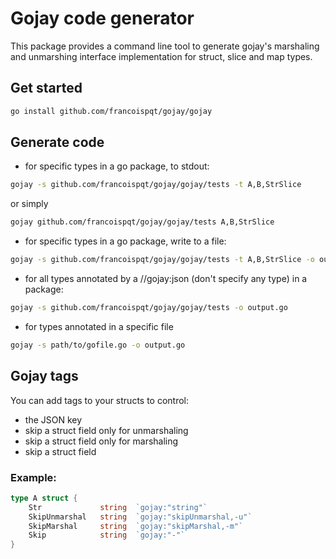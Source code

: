 # Gojay code generator

This package provides a command line tool to generate gojay's marshaling and unmarshing interface implementation for struct, slice and map types. 

## Get started

```sh
go install github.com/francoispqt/gojay/gojay
```

## Generate code 

- for specific types in a go package, to stdout:
```sh
gojay -s github.com/francoispqt/gojay/gojay/tests -t A,B,StrSlice
```
or simply
```sh
gojay github.com/francoispqt/gojay/gojay/tests A,B,StrSlice
```

- for specific types in a go package, write to a file:
```sh
gojay -s github.com/francoispqt/gojay/gojay/tests -t A,B,StrSlice -o output.go
```

- for all types annotated by a //gojay:json (don't specify any type) in a package: 
```sh
gojay -s github.com/francoispqt/gojay/gojay/tests -o output.go
```

- for types annotated in a specific file
```sh
gojay -s path/to/gofile.go -o output.go
```

## Gojay tags

You can add tags to your structs to control:
- the JSON key
- skip a struct field only for unmarshaling
- skip a struct field only for marshaling
- skip a struct field

### Example: 
```go
type A struct {
    Str             string  `gojay:"string"`
    SkipUnmarshal   string  `gojay:"skipUnmarshal,-u"`
    SkipMarshal     string  `gojay:"skipMarshal,-m"`
    Skip            string  `gojay:"-"`
}
```